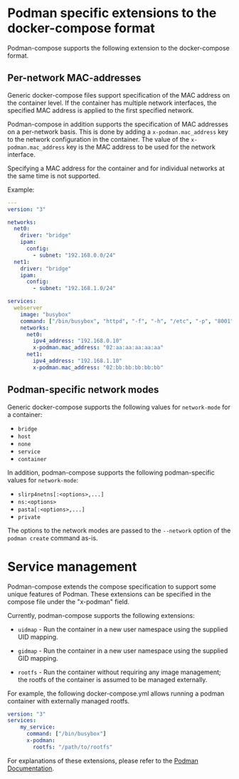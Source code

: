 # Podman specific extensions to the docker-compose format

Podman-compose supports the following extension to the docker-compose format.

## Per-network MAC-addresses

Generic docker-compose files support specification of the MAC address on the container level. If the
container has multiple network interfaces, the specified MAC address is applied to the first
specified network.

Podman-compose in addition supports the specification of MAC addresses on a per-network basis. This
is done by adding a `x-podman.mac_address` key to the network configuration in the container. The
value of the `x-podman.mac_address` key is the MAC address to be used for the network interface.

Specifying a MAC address for the container and for individual networks at the same time is not
supported.

Example:

```yaml
---
version: "3"

networks:
  net0:
    driver: "bridge"
    ipam:
      config:
        - subnet: "192.168.0.0/24"
  net1:
    driver: "bridge"
    ipam:
      config:
        - subnet: "192.168.1.0/24"

services:
  webserver
    image: "busybox"
    command: ["/bin/busybox", "httpd", "-f", "-h", "/etc", "-p", "8001"]
    networks:
      net0:
        ipv4_address: "192.168.0.10"
        x-podman.mac_address: "02:aa:aa:aa:aa:aa"
      net1:
        ipv4_address: "192.168.1.10"
        x-podman.mac_address: "02:bb:bb:bb:bb:bb"
```

## Podman-specific network modes

Generic docker-compose supports the following values for `network-mode` for a container:

- `bridge`
- `host`
- `none`
- `service`
- `container`

In addition, podman-compose supports the following podman-specific values for `network-mode`:

- `slirp4netns[:<options>,...]`
- `ns:<options>`
- `pasta[:<options>,...]`
- `private`

The options to the network modes are passed to the `--network` option of the `podman create` command
as-is.

# Service management

Podman-compose extends the compose specification to support some unique features of Podman. These extensions can be specified in the compose file under the "x-podman" field.

Currently, podman-compose supports the following extensions:

* `uidmap` - Run the container in a new user namespace using the supplied UID mapping.

* `gidmap` - Run the container in a new user namespace using the supplied GID mapping.

* `rootfs` - Run the container without requiring any image management; the rootfs of the container is assumed to be managed externally.

For example, the following docker-compose.yml allows running a podman container with externally managed rootfs.
```yml
version: "3"
services:
    my_service:
      command: ["/bin/busybox"]
      x-podman:
        rootfs: "/path/to/rootfs"
```

For explanations of these extensions, please refer to the [Podman Documentation](https://docs.podman.io/).
